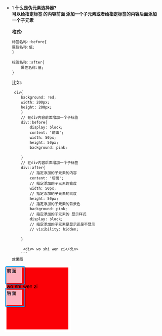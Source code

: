 
- 1 **什么是伪元素选择器?**<br>**可以给指定标签 的内容前面 添加一个子元素或者给指定标签的内容后面添加一个子元素** <br><br> **格式:**

    ```
    标签名称::before{
    属性名称:值;
    }

    标签名称::after{
        属性名称:值;
    }    
    ```
    比如:
    ```
     div{
        background: red;
        width: 200px;
        height: 200px;
        }
        // 在div内容前面增加一个子标签
        div::before{
            display: block;
            content: '前面';
            width: 50px;
            height: 50px;
            background: pink;

        }
        // 在div内容后面增加一个子标签
        div::after{
            // 指定添加的子元素的内容
            content: '后面';
            // 指定添加的子元素的宽度
            width: 50px;
            // 指定添加的子元素的高度
            height: 50px;
            // 指定添加的子元素的背景色
            background: pink;
            // 指定添加的子元素的 显示样式
            display: block;
            // 指定添加的子元素是显示还是不显示
            // visibility: hidden;
            
        }
        
         <div> wo shi wen zi</div>
        ```
    效果图      
![](/assets/Snip20180712_6.png)